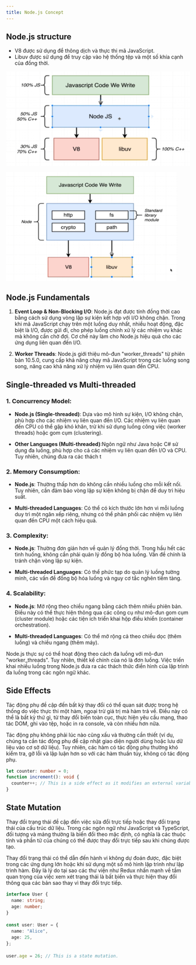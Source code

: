 ```yaml
---
title: Node.js Concept
---
```


## Node.js structure

- V8 được sử dụng để thông dịch và thực thi mã JavaScript.
- Libuv được sử dụng để truy cập vào hệ thống tệp và một số khía cạnh của đồng thời.

![Image](https://raw.githubusercontent.com/quankori/quankori.github.io/master/src/images/programming/3.PNG)

![Image](https://raw.githubusercontent.com/quankori/quankori.github.io/master/src/images/programming/4.PNG)

## Node.js Fundamentals

1. **Event Loop & Non-Blocking I/O**: Node.js đạt được tính đồng thời cao bằng cách sử dụng vòng lặp sự kiện kết hợp với I/O không chặn. Trong khi mã JavaScript chạy trên một luồng duy nhất, nhiều hoạt động, đặc biệt là I/O, được gửi đi, cho phép luồng chính xử lý các nhiệm vụ khác mà không cần chờ đợi. Cơ chế này làm cho Node.js hiệu quả cho các ứng dụng liên quan đến I/O.

2. **Worker Threads**: Node.js giới thiệu mô-đun "worker_threads" từ phiên bản 10.5.0, cung cấp khả năng chạy mã JavaScript trong các luồng song song, nâng cao khả năng xử lý nhiệm vụ liên quan đến CPU.

## Single-threaded vs Multi-threaded

### 1. Concurrency Model:

- **Node.js (Single-threaded)**: Dựa vào mô hình sự kiện, I/O không chặn, phù hợp cho các nhiệm vụ liên quan đến I/O. Các nhiệm vụ liên quan đến CPU có thể gặp khó khăn, trừ khi sử dụng luồng công việc (worker threads) hoặc gom cụm (clustering).

- **Other Languages (Multi-threaded)**:Ngôn ngữ như Java hoặc C# sử dụng đa luồng, phù hợp cho cả các nhiệm vụ liên quan đến I/O và CPU. Tuy nhiên, chúng đưa ra các thách t

### 2. Memory Consumption:

- **Node.js**: Thường thấp hơn do không cần nhiều luồng cho mỗi kết nối. Tuy nhiên, cần đảm bảo vòng lặp sự kiện không bị chặn để duy trì hiệu suất.

- **Multi-threaded Languages**: Có thể có kích thước lớn hơn vì mỗi luồng duy trì một ngăn xếp riêng, nhưng có thể phân phối các nhiệm vụ liên quan đến CPU một cách hiệu quả.

### 3. Complexity:

- **Node.js**: Thường đơn giản hơn về quản lý đồng thời. Trong hầu hết các tình huống, không cần phải quản lý đồng bộ hóa luồng. Vấn đề chính là tránh chặn vòng lặp sự kiện.

- **Multi-threaded Languages**: Có thể phức tạp do quản lý luồng tường minh, các vấn đề đồng bộ hóa luồng và nguy cơ tắc nghẽn tiềm tàng.

### 4. Scalability:

- **Node.js**: Mở rộng theo chiều ngang bằng cách thêm nhiều phiên bản. Điều này có thể thực hiện thông qua các công cụ như mô-đun gom cụm (cluster module) hoặc các tiện ích triển khai hộp điều khiển (container orchestration).

- **Multi-threaded Languages**: Có thể mở rộng cả theo chiều dọc (thêm luồng) và chiều ngang (thêm máy).

Node.js thực sự có thể hoạt động theo cách đa luồng với mô-đun "worker_threads". Tuy nhiên, thiết kế chính của nó là đơn luồng. Việc triển khai nhiều luồng trong Node.js đưa ra các thách thức điển hình của lập trình đa luồng trong các ngôn ngữ khác.

## Side Effects

Tác động phụ đề cập đến bất kỳ thay đổi có thể quan sát được trong hệ thống do việc thực thi một hàm, ngoại trừ giá trị mà hàm trả về. Điều này có thể là bất kỳ thứ gì, từ thay đổi biến toàn cục, thực hiện yêu cầu mạng, thao tác DOM, ghi vào tệp, hoặc in ra console, và còn nhiều hơn nữa.

Tác động phụ không phải lúc nào cũng xấu và thường cần thiết (ví dụ, chúng ta cần tác động phụ để cập nhật giao diện người dùng hoặc lưu dữ liệu vào cơ sở dữ liệu). Tuy nhiên, các hàm có tác động phụ thường khó kiểm tra, gỡ lỗi và lập luận hơn so với các hàm thuần túy, không có tác động phụ.

```ts
let counter: number = 0;
function increment(): void {
  counter++; // This is a side effect as it modifies an external variable.
}
```

## State Mutation

Thay đổi trạng thái đề cập đến việc sửa đổi trực tiếp hoặc thay đổi trạng thái của cấu trúc dữ liệu. Trong các ngôn ngữ như JavaScript và TypeScript, đối tượng và mảng thường là biến đổi theo mặc định, có nghĩa là các thuộc tính và phần tử của chúng có thể được thay đổi trực tiếp sau khi chúng được tạo.

Thay đổi trạng thái có thể dẫn đến hành vi không dự đoán được, đặc biệt trong các ứng dụng lớn hoặc khi sử dụng một số mô hình lập trình như lập trình hàm. Đây là lý do tại sao các thư viện như Redux nhấn mạnh về tầm quan trọng của việc xem xét trạng thái là bất biến và thực hiện thay đổi thông qua các bản sao thay vì thay đổi trực tiếp.

```ts
interface User {
  name: string;
  age: number;
}

const user: User = {
  name: "Alice",
  age: 25,
};

user.age = 26; // This is a state mutation.
```
